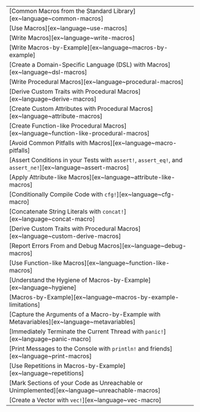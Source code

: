 ||
|---|
| [Common Macros from the Standard Library][ex~language~common-macros] |
| [Use Macros][ex~language~use-macros] |
| [Write Macros][ex~language~write-macros] |
| [Write Macros-by-Example][ex~language~macros-by-example] |
| [Create a Domain-Specific Language (DSL) with Macros][ex~language~dsl-macros] |
| [Write Procedural Macros][ex~language~procedural-macros] |
| [Derive Custom Traits with Procedural Macros][ex~language~derive-macros] |
| [Create Custom Attributes with Procedural Macros][ex~language~attribute-macros] |
| [Create Function-like Procedural Macros][ex~language~function-like-procedural-macros] |
| [Avoid Common Pitfalls with Macros][ex~language~macro-pitfalls] |
| [Assert Conditions in your Tests with `assert!`, `assert_eq!`, and `assert_ne!`][ex~language~assert-macros] | | |
| [Apply Attribute-like Macros][ex~language~attribute-like-macros] | | |
| [Conditionally Compile Code with `cfg!`][ex~language~cfg-macro] | | |
| [Concatenate String Literals with `concat!`][ex~language~concat-macro] | | |
| [Derive Custom Traits with Procedural Macros][ex~language~custom-derive-macros] | | |
| [Report Errors From and Debug Macros][ex~language~debug-macros] | | |
| [Use Function-like Macros][ex~language~function-like-macros] | | |
| [Understand the Hygiene of Macros-by-Example][ex~language~hygiene] | | |
| [Macros-by-Example][ex~language~macros-by-example-limitations] | | |
| [Capture the Arguments of a Macro-by-Example with Metavariables][ex~language~metavariables] | | |
| [Immediately Terminate the Current Thread with `panic!`][ex~language~panic-macro] | | |
| [Print Messages to the Console with `println!` and friends][ex~language~print-macros] | | |
| [Use Repetitions in Macros-by-Example][ex~language~repetitions] | | |
| [Mark Sections of your Code as Unreachable or Unimplemented][ex~language~unreachable-macros] | | |
| [Create a Vector with `vec!`][ex~language~vec-macro] | | |
